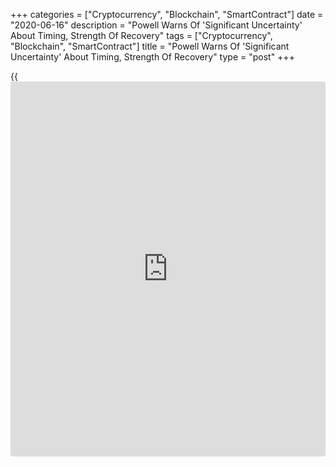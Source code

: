 +++
categories = ["Cryptocurrency", "Blockchain", "SmartContract"]
date = "2020-06-16"
description = "Powell Warns Of 'Significant Uncertainty' About Timing, Strength Of Recovery"
tags = ["Cryptocurrency", "Blockchain", "SmartContract"]
title = "Powell Warns Of 'Significant Uncertainty' About Timing, Strength Of Recovery"
type = "post"
+++

{{<iframe id="large-banner" src="https://www.bounty.group/#slide=22.0" width="100%" height="600" scrolling="no" style="border: 0px solid rgb(216, 221, 230); border-radius: 3px;">}}

Federal Reserve Chair Jerome Powell acknowledged recent signs of
improvement in the [economy][1] during congressional testimony on
Tuesday but cautioned that "significant uncertainty remains about the
timing and strength of the recovery."

During his semiannual testimony before the Senate Banking Committee,
Powell noted some recent indicators have pointed to stabilization and
even a modest rebound in economic activity following the
[coronavirus][2]-induced downturn.

Powell specifically cited the Labor Department's recent jobs report
showing employment unexpectedly jumped by 2.5 million jobs in the month
of May.

The Fed chief attributed the surprise job growth to some businesses
reopening amid the easing of restrictions on mobility and commerce and
the extension of federal loans and grants as well as stimulus checks and
unemployment benefits supporting household incomes and spending.

However, Powell noted that output and employment levels remain far below
their pre-pandemic levels and warned that there continues to be
significant uncertainty about the economic outlook.

"Much of that economic uncertainty comes from uncertainty about the path
of the disease and the effects of measures to contain it," Powell said.
"Until the public is confident that the disease is contained, a full
recovery is unlikely."

The Fed Chair cautioned that a prolonged economic downturn has the
potential to create longer-term damage from permanent job loss and
[business][3] closures.

"Long periods of unemployment can erode workers' skills and hurt their
future job prospects," Powell said. "Persistent unemployment can also
negate the gains made by many disadvantaged Americans during the long
expansion."

"If a small or medium-sized business becomes insolvent because the
economy recovers too slowly, we lose more than just that business," he
added. "These businesses are the heart of our economy and often embody
the work of generations."

In light of the continued uncertainty, Powell said the Fed remains
committed to using its full range of tools to support the economy and
reiterated that interest rates will remain at current near-zero levels
until the central bank is confident that the economy has weathered
recent events.

The Fed's latest economic projections indicated most central bank
officials expect rates to remain at current levels through 2022.

Powell also touched on the Fed's recent move to start buying individual
corporate bonds, which he said is intended to support employment and
spending.

When asked about the move in the question-and-answer portion of his
testimony, Powell explained that decision was made out of an "excess of
caution" to preserve gains for market function.

"If the market function continues to improve, then we are happy to slow
or even stop the purchases. If it goes the other way, we will increase,"
Powell said. "I don't see us as wanting to run through the bond market
like an elephant."

Commenting on Powell's prepared remarks, Michael Pearce, Senior US
Economist at Capital Economics, noted there was no mention of potential
future [policy](https://www.fintechee.com/policy/) tools the Fed might turn to, including explicit caps on
Treasury yields.

"With yields currently at very low levels, there is little need for such
a [policy](https://www.fintechee.com/policy/) yet, so for now we expect the Fed's emphasis to remain on
ensuring its lending programs are operating smoothly, while adding to
calls for fiscal [policy](https://www.fintechee.com/policy/) to provide more support," Pearce said.

Powell is scheduled to make his second virtual appearance on Capitol
Hill on Wednesday, when he testifies before the House Financial Services
Committee.

For comments and feedback [contact](https://www.playgroundfx.com/contact/): editorial@rtt[news](https://www.letsplayfx.com/blog/forex-news-website/).com

[Business News][3]

   1. www.rtt[news](https://www.letsplayfx.com/blog/forex-news-website/).com/Content/EconomicNews.aspx
   2. www.rtt[news](https://www.letsplayfx.com/blog/forex-news-website/).com/list/coronavirus.aspx
   3. www.rtt[news](https://www.letsplayfx.com/blog/forex-news-website/).com/Content/Business.aspx